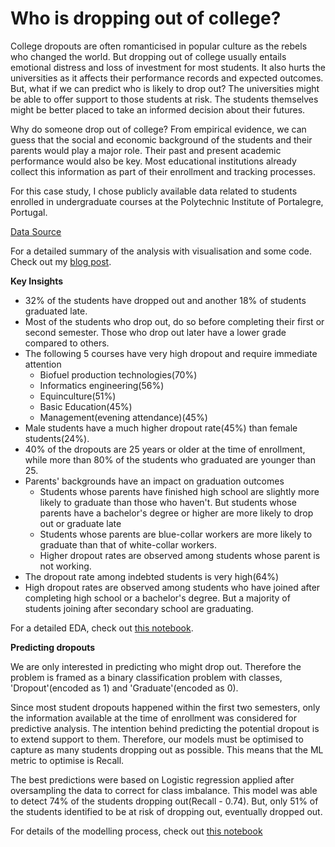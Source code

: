 # Who is dropping out of college? 

College dropouts are often romanticised in popular culture as the rebels who changed the world. But dropping out of college usually entails emotional distress and loss of investment for most students. It also hurts the universities as it affects their performance records and expected outcomes. But, what if we can predict who is likely to drop out? The universities might be able to offer support to those students at risk. The students themselves might be better placed to take an informed decision about their futures.

Why do someone drop out of college? From empirical evidence, we can guess that the social and economic background of the students and their parents would play a major role. Their past and present academic performance would also be key. Most educational institutions already collect this information as part of their enrollment and tracking processes. 

For this case study, I chose publicly available data related to students enrolled in undergraduate courses at the Polytechnic Institute of Portalegre, Portugal.

[Data Source](https://archive-beta.ics.uci.edu/dataset/697/predict+students+dropout+and+academic+success)

For a detailed summary of the analysis with visualisation and some code. Check out my [blog post](https://deepnote.com/@esviswajith/Student-Dropout-Prediction-c7cdc385-bd2f-45d4-98c5-f8c691d0a4cd).

**Key Insights**

* 32% of the students have dropped out and another 18% of students graduated late.
* Most of the students who drop out, do so before completing their first or second semester. Those who drop out later have a lower grade compared to others.
* The following 5 courses have very high dropout and require immediate attention
    * Biofuel production technologies(70%)
    * Informatics engineering(56%)
    * Equinculture(51%)
    * Basic Education(45%)
    * Management(evening attendance)(45%)
* Male students have a much higher dropout rate(45%) than female students(24%).
* 40% of the dropouts are 25 years or older at the time of enrollment, while more than 80% of the students who graduated are younger than 25.
* Parents' backgrounds have an impact on graduation outcomes
    * Students whose parents have finished high school are slightly more likely to graduate than those who haven't. But students whose parents have a bachelor's degree or higher are more likely to drop out or graduate late
    * Students whose parents are blue-collar workers are more likely to graduate than that of white-collar workers.
    * Higher dropout rates are observed among students whose parent is not working.
* The dropout rate among indebted students is very high(64%)
* High dropout rates are observed among students who have joined after completing high school or a bachelor's degree. But a majority of students joining after secondary school are graduating.

For a detailed EDA, check out [this notebook](https://github.com/esviswajith95/enrollment_status/blob/main/notebooks/02-esv-EDA_deep_dive.ipynb).

**Predicting dropouts**

We are only interested in predicting who might drop out. Therefore the problem is framed as a binary classification problem with classes, 'Dropout'(encoded as 1) and 'Graduate'(encoded as 0). 

Since most student dropouts happened within the first two semesters, only the information available at the time of enrollment was considered for predictive analysis. The intention behind predicting the potential dropout is to extend support to them. Therefore, our models must be optimised to capture as many students dropping out as possible. This means that the ML metric to optimise is Recall. 

The best predictions were based on Logistic regression applied after oversampling the data to correct for class imbalance. This model was able to detect 74% of the students dropping out(Recall - 0.74). But, only 51% of the students identified to be at risk of dropping out, eventually dropped out.

For details of the modelling process, check out [this notebook](https://github.com/esviswajith95/enrollment_status/blob/main/notebooks/05-esv-binary_models_for_dropout.ipynb)
